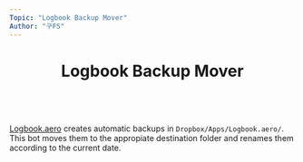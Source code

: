 ```yaml
---
Topic: "Logbook Backup Mover"
Author: "구FS"
---
```

<link href="./src/KFS/md_style.css" rel="stylesheet"></link>
<div id="global">

# <p style="text-align: center">Logbook Backup Mover</p>
<br>
<br>

[Logbook.aero](https://www.logbook.aero/) creates automatic backups in `Dropbox/Apps/Logbook.aero/`.
This bot moves them to the appropiate destination folder and renames them according to the current date.

</div>